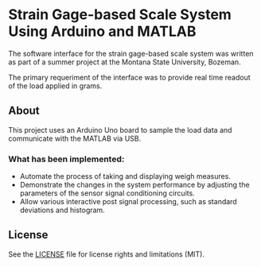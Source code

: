 # Strain Gage-based Scale System Using Arduino and MATLAB

The software interface for the strain gage-based scale system was written as part of a summer project at the Montana State University, Bozeman.

The primary requeriment of the interface was to provide real time readout of the load applied in grams.


## About

This project uses an Arduino Uno board to sample the load data and communicate with the MATLAB via USB.


### What has been implemented:

* Automate the process of taking and displaying weigh measures.
* Demonstrate the changes in the system performance by
adjusting the parameters of the sensor signal conditioning
circuits.
* Allow various interactive post signal processing, such as standard deviations and histogram.


## License

See the [LICENSE](https://github.com/gustavohb/strain-gage-based-scale-system/edit/master/LICENSE.md) file for license rights and limitations (MIT).
